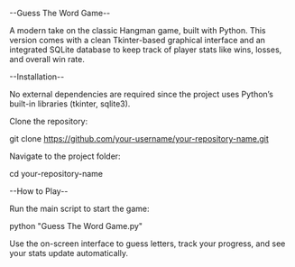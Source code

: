 --Guess The Word Game--

A modern take on the classic Hangman game, built with Python.
This version comes with a clean Tkinter-based graphical interface and an integrated SQLite database to keep track of player stats like wins, losses, and overall win rate.

--Installation--

No external dependencies are required since the project uses Python’s built-in libraries (tkinter, sqlite3).

Clone the repository:

git clone https://github.com/your-username/your-repository-name.git


Navigate to the project folder:

cd your-repository-name

--How to Play--

Run the main script to start the game:

python "Guess The Word Game.py"


Use the on-screen interface to guess letters, track your progress, and see your stats update automatically.
